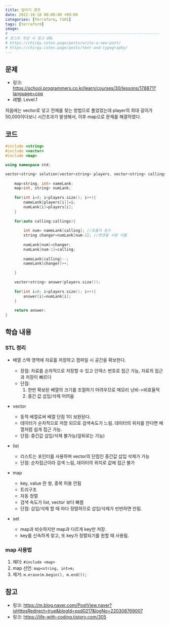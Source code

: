 ```yaml
---
title: 달리기 경주
date: 2022-10-18 00:00:00 +09:00
categories: [Terraform, t101]
tags: [terraform]
image: 
# ------------------------------------------------------------------
# 포스트 작성 시 참고 URL
# https://chirpy.cotes.page/posts/write-a-new-post/
# https://chirpy.cotes.page/posts/text-and-typography/
---
```


## 문제

- 링크: https://school.programmers.co.kr/learn/courses/30/lessons/178871?language=cpp
- 레벨: Level.1

처음에는 vector로 넣고 전체를 찾는 방법으로 풀었었는데 player의 최대 길이가 50,000이다보니 시간초과가 발생해서, 이후 map으로 문제를 해결하였다. 

## 코드
```c++
#include <string>
#include <vector>
#include <map>

using namespace std;

vector<string> solution(vector<string> players, vector<string> callings) {
    
    map<string, int> nameLank;
    map<int, string> numLank;
    
    for(int i=0; i<players.size(); i++){
        nameLank[players[i]]=i;
        numLank[i]=players[i];
    }
    
    for(auto calling:callings){
       
        int num= nameLank[calling]; //호출자 등수
        string changer=numLank[num-1]; //변경될 사람 이름
        
        numLank[num]=changer;
        numLank[num-1]=calling;
        
        nameLank[calling]--;
        nameLank[changer]++;

    }
    
    vector<string> answer(players.size());
    
    for(int i=0; i<players.size(); i++){
        answer[i]=numLank[i];
    }
    
    return answer;
}
```

## 학습 내용

### STL 정리
- 배열
  스택 영역에 자료를 저장하고 컴파일 시 공간을 확보한다.
  - 장점: 자료를 순차적으로 저장할 수 있고 인덱스 번호로 접근 가능, 자료의 접근과 저장이 빠르다
  - 단점: 
    1. 한번 확보된 배열의 크기를 조절하기 어려우므로 메모리 낭비->비효율적
    2. 중간 값 삽입/삭제 어려움

- vector
  - 동적 배열로써 배열 단점 1이 보완된다.
  - 데이터가 순차적으로 저장 되므로 검색속도가 느림. 데이터의 위치를 안다면 배열처럼 쉽게 접근 가능.
  - 단점: 중간값 삽입/삭제 불가능(앞뒤로는 가능)

- list
  - 리스트는 포인터를 사용하며 vector의 단점인 중간값 삽입 삭제가 가능
  - 단점: 순차접근이라 검색 느림, 데이터의 위치로 값에 접근 불가

- map
  - key, value 한 쌍, 중복 허용 안됨
  - 트리구조
  - 자동 정렬
  - 검색 속도가 list, vector 보다 빠름
  - 단점: 삽입/삭제 할 때 마다 정렬하므로 삽입/삭제가 빈번하면 안됨.

- set
  - map과 비슷하지만 map과 다르게 key만 저장.
  - key를 신속하게 찾고, 또 key가 정렬되기를 원할 때 사용됨.
  
### map 사용법

1. 헤더: ```#include <map>```
2. map 선언: ```map<string, int>m;```
3. 제거: ```m.erase(m.begin(), m.end());```

## 참고

- 링크: https://m.blog.naver.com/PostView.naver?isHttpsRedirect=true&blogId=psd0217&logNo=220308769007
- 링크: https://life-with-coding.tistory.com/305